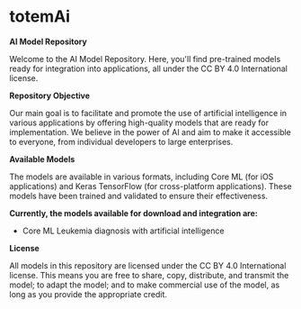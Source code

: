 # totemAi

**AI Model Repository**

Welcome to the AI Model Repository. Here, you'll find pre-trained models ready for integration into applications, all under the CC BY 4.0 International license.

**Repository Objective**

Our main goal is to facilitate and promote the use of artificial intelligence in various applications by offering high-quality models that are ready for implementation. We believe in the power of AI and aim to make it accessible to everyone, from individual developers to large enterprises.

**Available Models**

The models are available in various formats, including Core ML (for iOS applications) and Keras TensorFlow (for cross-platform applications). These models have been trained and validated to ensure their effectiveness.

**Currently, the models available for download and integration are:**

- Core ML Leukemia diagnosis with artificial intelligence

**License**

All models in this repository are licensed under the CC BY 4.0 International license. This means you are free to share, copy, distribute, and transmit the model; to adapt the model; and to make commercial use of the model, as long as you provide the appropriate credit.
